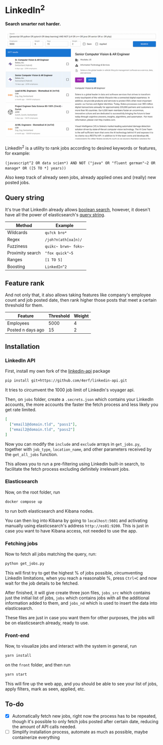# LinkedIn<sup>2</sup>

<b>Search smarter not harder.</b>

<p align="center">
    <picture>
      <source media="(prefers-color-scheme: dark)" srcset="./images/dark.jpg">
      <img alt="LinkedIn^2" src="./images/light.jpg" width="500">
    </picture>
</p>

LinkedIn<sup>2</sup> is a utility to rank jobs according to desired keywords or features, for example:

``(javascript^2 OR data scien*) AND NOT ("java" OR "fluent german"~2 OR manage* OR ([5 TO *] years))``

Also keep track of already seen jobs, already applied ones and (really) new posted jobs.

## Query string

It's true that LinkedIn already allows <a href="https://www.linkedin.com/help/linkedin/answer/a524335/using-boolean-search-on-linkedin?lang=en" target="_blank">boolean search</a>, however, it doesn't have all the power of elasticsearch's <a href="https://www.elastic.co/guide/en/elasticsearch/reference/current/query-dsl-query-string-query.html" target="_blank">query string</a>.

| Method           | Example|
|------------------|---|
| Wildcards        | ``qu?ck bro*``|
| Regex            | ``/joh?n(ath[oa]n)/``|
| Fuzziness        | ``quikc~ brwn~ foks~``|
| Proximity search | ``"fox quick"~5``|
| Ranges           | ``[1 TO 5]``|
| Boosting         | ``LinkedIn^2``|

## Feature rank
And not only that, it also allows taking features like company's employee count and job posted date, then rank higher those posts that meet a certain threshold for them.

| Feature           | Threshold | Weight |
|-------------------| --- | --- |
| Employees         | 5000 | 4 |
| Posted n days ago | 15 | 2 |

## Installation
### LinkedIn API
First, install my own fork of the <a href="https://github.com/tomquirk/linkedin-api" target="_blank">linkedin-api</a> package
```bash
pip install git+https://github.com/4erf/linkedin-api.git
```
It tries to circumvent the 1000 job limit of LinkedIn's voyager api.

Then, on `jobs` folder, create a `.secrets.json` which contains your LinkedIn accounts, the more accounts the faster the fetch process and less likely you get rate limited.
```json
[
  ["email1@domain.tld", "pass1"],
  ["email2@domain.tld", "pass2"]
]
```
Now you can modify the `include` and `exclude` arrays in `get_jobs.py`, together with `job_type`, `location_name`, and other parameters received by the `get_all_jobs` function. 

This allows you to run a pre-filtering using LinkedIn built-in search, to facilitate the fetch process excluding definitely irrelevant jobs.

### Elasticsearch
Now, on the root folder, run
```bash
docker compose up
```
to run both elasticsearch and Kibana nodes. 

You can then log into Kibana by going to `localhost:5601` and activating manually using elasticsearch's address `http://es01:9200`. This is just in case you want to have Kibana access, not needed to use the app.

### Fetching jobs
Now to fetch all jobs matching the query, run:
```bash
python get_jobs.py
```
This will first try to get the highest % of jobs possible, circumventing LinkedIn limitations, when you reach a reasonable %, press `Ctrl+C` and now wait for the job details to be fetched.

After finished, it will give create three json files, `jobs_src` which contains just the initial list of jobs, `jobs` which contains jobs with all the additional information added to them, and `jobs_nd` which is used to insert the data into elasticsearch.

These files are just in case you want them for other purposes, the jobs will be on elasticsearch already, ready to use.

### Front-end
Now, to visualize jobs and interact with the system in general, run
```bash
yarn install
```
on the `front` folder, and then run 
```bash
yarn start
```
This will fire up the web app, and you should be able to see your list of jobs, apply filters, mark as seen, applied, etc.

## To-do
- [x] Automatically fetch new jobs, right now the process has to be repeated, though it's possible to only fetch jobs posted after certain date, reducing the amount of API calls needed.
- [ ] Simplify installation process, automate as much as possible, maybe containerize everything
